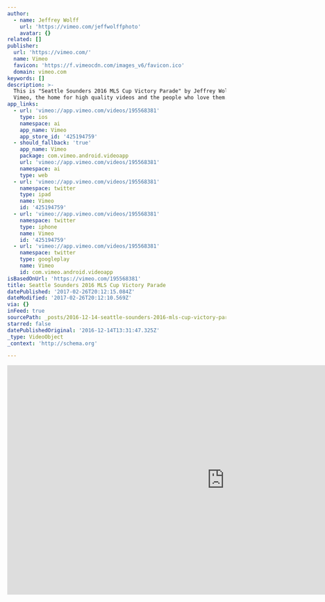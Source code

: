 ```yaml
---
author:
  - name: Jeffrey Wolff
    url: 'https://vimeo.com/jeffwolffphoto'
    avatar: {}
related: []
publisher:
  url: 'https://vimeo.com/'
  name: Vimeo
  favicon: 'https://f.vimeocdn.com/images_v6/favicon.ico'
  domain: vimeo.com
keywords: []
description: >-
  This is "Seattle Sounders 2016 MLS Cup Victory Parade" by Jeffrey Wolff on
  Vimeo, the home for high quality videos and the people who love them.
app_links:
  - url: 'vimeo://app.vimeo.com/videos/195568381'
    type: ios
    namespace: ai
    app_name: Vimeo
    app_store_id: '425194759'
  - should_fallback: 'true'
    app_name: Vimeo
    package: com.vimeo.android.videoapp
    url: 'vimeo://app.vimeo.com/videos/195568381'
    namespace: ai
    type: web
  - url: 'vimeo://app.vimeo.com/videos/195568381'
    namespace: twitter
    type: ipad
    name: Vimeo
    id: '425194759'
  - url: 'vimeo://app.vimeo.com/videos/195568381'
    namespace: twitter
    type: iphone
    name: Vimeo
    id: '425194759'
  - url: 'vimeo://app.vimeo.com/videos/195568381'
    namespace: twitter
    type: googleplay
    name: Vimeo
    id: com.vimeo.android.videoapp
isBasedOnUrl: 'https://vimeo.com/195568381'
title: Seattle Sounders 2016 MLS Cup Victory Parade
datePublished: '2017-02-26T20:12:15.084Z'
dateModified: '2017-02-26T20:12:10.569Z'
via: {}
inFeed: true
sourcePath: _posts/2016-12-14-seattle-sounders-2016-mls-cup-victory-parade.md
starred: false
datePublishedOriginal: '2016-12-14T13:31:47.325Z'
_type: VideoObject
_context: 'http://schema.org'

---
```

<iframe src="https://cdn.embedly.com/widgets/media.html?src=https%3A%2F%2Fplayer.vimeo.com%2Fvideo%2F195568381&amp;url=https%3A%2F%2Fvimeo.com%2F195568381&amp;image=https%3A%2F%2Fi.vimeocdn.com%2Fvideo%2F607815925_1280.jpg&amp;key=b7d04c9b404c499eba89ee7072e1c4f7&amp;type=text%2Fhtml&amp;schema=vimeo" width="1000" height="528" scrolling="no" frameborder="0" allowfullscreen="" style=""></iframe>